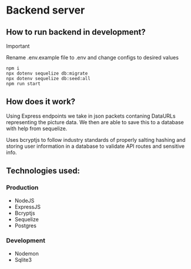 # Backend server

## How to run backend in development?

> [!IMPORTANT]
> Rename .env.example file to .env and change configs to desired values

```
npm i
npx dotenv sequelize db:migrate
npx dotenv sequelize db:seed:all
npm run start
```

## How does it work?

Using Express endpoints we take in json packets contaning DataURLs representing the picture data. We then are able to save this to a database with help from sequelize.

Uses bcryptjs to follow industry standards of properly salting hashing and storing user information in a database to validate API routes and sensitive info.

## Technologies used:

### Production

-   NodeJS
-   ExpressJS
-   Bcryptjs
-   Sequelize
-   Postgres

### Development

-   Nodemon
-   Sqlite3
